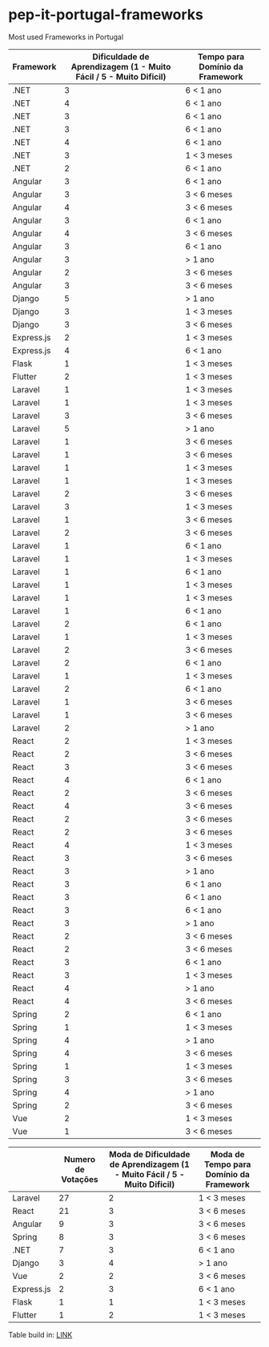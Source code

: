 # pep-it-portugal-frameworks
Most used Frameworks in Portugal

| Framework  | Dificuldade de Aprendizagem (1 - Muito Fácil / 5 - Muito Dificil) | Tempo para Domínio da Framework  |
| ---------- | ----------------------------------------------------------------- |----------------------------------|
| .NET       | 3                                                                 | 6 < 1 ano                        |
| .NET       | 4                                                                 | 6 < 1 ano                        |
| .NET       | 3                                                                 | 6 < 1 ano                        |
| .NET       | 3                                                                 | 6 < 1 ano                        |
| .NET       | 4                                                                 | 6 < 1 ano                        |
| .NET       | 3                                                                 | 1 < 3 meses                      |
| .NET       | 2                                                                 | 6 < 1 ano                        |
| Angular    | 3                                                                 | 6 < 1 ano                        |
| Angular    | 3                                                                 | 3 < 6 meses                      |
| Angular    | 4                                                                 | 3 < 6 meses                      |
| Angular    | 3                                                                 | 6 < 1 ano                        |
| Angular    | 4                                                                 | 3 < 6 meses                      |
| Angular    | 3                                                                 | 6 < 1 ano                        |
| Angular    | 3                                                                 | > 1 ano                          |
| Angular    | 2                                                                 | 3 < 6 meses                      |
| Angular    | 3                                                                 | 3 < 6 meses                      |
| Django     | 5                                                                 | > 1 ano                          |
| Django     | 3                                                                 | 1 < 3 meses                      |
| Django     | 3                                                                 | 3 < 6 meses                      |
| Express.js | 2                                                                 | 1 < 3 meses                      |
| Express.js | 4                                                                 | 6 < 1 ano                        |
| Flask      | 1                                                                 | 1 < 3 meses                      |
| Flutter    | 2                                                                 | 1 < 3 meses                      |
| Laravel    | 1                                                                 | 1 < 3 meses                      |
| Laravel    | 1                                                                 | 1 < 3 meses                      |
| Laravel    | 3                                                                 | 3 < 6 meses                      |
| Laravel    | 5                                                                 | > 1 ano                          |
| Laravel    | 1                                                                 | 3 < 6 meses                      |
| Laravel    | 1                                                                 | 3 < 6 meses                      |
| Laravel    | 1                                                                 | 1 < 3 meses                      |
| Laravel    | 1                                                                 | 1 < 3 meses                      |
| Laravel    | 2                                                                 | 3 < 6 meses                      |
| Laravel    | 3                                                                 | 1 < 3 meses                      |
| Laravel    | 1                                                                 | 3 < 6 meses                      |
| Laravel    | 2                                                                 | 3 < 6 meses                      |
| Laravel    | 1                                                                 | 6 < 1 ano                        |
| Laravel    | 1                                                                 | 1 < 3 meses                      |
| Laravel    | 1                                                                 | 6 < 1 ano                        |
| Laravel    | 1                                                                 | 1 < 3 meses                      |
| Laravel    | 1                                                                 | 1 < 3 meses                      |
| Laravel    | 1                                                                 | 6 < 1 ano                        |
| Laravel    | 2                                                                 | 6 < 1 ano                        |
| Laravel    | 1                                                                 | 1 < 3 meses                      |
| Laravel    | 2                                                                 | 3 < 6 meses                      |
| Laravel    | 2                                                                 | 6 < 1 ano                        |
| Laravel    | 1                                                                 | 1 < 3 meses                      |
| Laravel    | 2                                                                 | 6 < 1 ano                        |
| Laravel    | 1                                                                 | 3 < 6 meses                      |
| Laravel    | 1                                                                 | 3 < 6 meses                      |
| Laravel    | 2                                                                 | > 1 ano                          |
| React      | 2                                                                 | 1 < 3 meses                      |
| React      | 2                                                                 | 3 < 6 meses                      |
| React      | 3                                                                 | 3 < 6 meses                      |
| React      | 4                                                                 | 6 < 1 ano                        |
| React      | 2                                                                 | 3 < 6 meses                      |
| React      | 4                                                                 | 3 < 6 meses                      |
| React      | 2                                                                 | 3 < 6 meses                      |
| React      | 2                                                                 | 3 < 6 meses                      |
| React      | 4                                                                 | 1 < 3 meses                      |
| React      | 3                                                                 | 3 < 6 meses                      |
| React      | 3                                                                 | > 1 ano                          |
| React      | 3                                                                 | 6 < 1 ano                        |
| React      | 3                                                                 | 6 < 1 ano                        |
| React      | 3                                                                 | 6 < 1 ano                        |
| React      | 3                                                                 | > 1 ano                          |
| React      | 2                                                                 | 3 < 6 meses                      |
| React      | 2                                                                 | 3 < 6 meses                      |
| React      | 3                                                                 | 6 < 1 ano                        |
| React      | 3                                                                 | 1 < 3 meses                      |
| React      | 4                                                                 | > 1 ano                          |
| React      | 4                                                                 | 3 < 6 meses                      |
| Spring     | 2                                                                 | 6 < 1 ano                        |
| Spring     | 1                                                                 | 1 < 3 meses                      |
| Spring     | 4                                                                 | > 1 ano                          |
| Spring     | 4                                                                 | 3 < 6 meses                      |
| Spring     | 1                                                                 | 1 < 3 meses                      |
| Spring     | 3                                                                 | 3 < 6 meses                      |
| Spring     | 4                                                                 | > 1 ano                          |
| Spring     | 2                                                                 | 3 < 6 meses                      |
| Vue        | 2                                                                 | 1 < 3 meses                      |
| Vue        | 1                                                                 | 3 < 6 meses                      |


|            | Numero de Votações | Moda de Dificuldade de Aprendizagem (1 - Muito Fácil / 5 - Muito Dificil) | Moda de Tempo para Domínio da Framework  |
| ---------- | ------------------ | ------------------------------------------------------------------------- |------------------------------------------|
| Laravel    | 27                 | 2                                                                         | 1 < 3 meses                              |
| React      | 21                 | 3                                                                         | 3 < 6 meses                              |
| Angular    | 9                  | 3                                                                         | 3 < 6 meses                              |
| Spring     | 8                  | 3                                                                         | 3 < 6 meses                              |
| .NET       | 7                  | 3                                                                         | 6 < 1 ano                                |
| Django     | 3                  | 4                                                                         | > 1 ano                                  |
| Vue        | 2                  | 2                                                                         | 3 < 6 meses                              |
| Express.js | 2                  | 3                                                                         | 6 < 1 ano                                |
| Flask      | 1                  | 1                                                                         | 1 < 3 meses                              |
| Flutter    | 1                  | 2                                                                         | 1 < 3 meses                              |

Table build in: [LINK](https://tabletomarkdown.com/convert-spreadsheet-to-markdown/)

